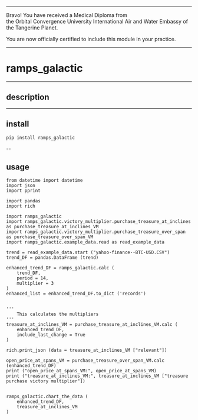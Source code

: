 




******

Bravo!  You have received a Medical Diploma from   
the Orbital Convergence University International Air and Water Embassy of the Tangerine Planet.  

You are now officially certified to include this module in your practice.

******


# ramps_galactic

---

## description

		
		
---		
		
## install
```
pip install ramps_galactic
```

--

## usage
```
from datetime import datetime
import json
import pprint

import pandas
import rich	

import ramps_galactic
import ramps_galactic.victory_multiplier.purchase_treasure_at_inclines as purchase_treasure_at_inclines_VM	
import ramps_galactic.victory_multiplier.purchase_treasure_over_span as purchase_treasure_over_span_VM
import ramps_galactic.example_data.read as read_example_data

trend = read_example_data.start ("yahoo-finance--BTC-USD.CSV")	
trend_DF = pandas.DataFrame (trend)	

enhanced_trend_DF = ramps_galactic.calc (
	trend_DF,
	period = 14,
	multiplier = 3
)
enhanced_list = enhanced_trend_DF.to_dict ('records')


'''
	This calculates the multipliers
'''
treasure_at_inclines_VM = purchase_treasure_at_inclines_VM.calc (
	enhanced_trend_DF,
	include_last_change = True
)

rich.print_json (data = treasure_at_inclines_VM ["relevant"])	

open_price_at_spans_VM = purchase_treasure_over_span_VM.calc (enhanced_trend_DF)
print ("open_price_at_spans_VM:", open_price_at_spans_VM)
print ("treasure_at_inclines_VM:", treasure_at_inclines_VM ["treasure purchase victory multiplier"])


ramps_galactic.chart_the_data (
	enhanced_trend_DF,
	treasure_at_inclines_VM
)
```